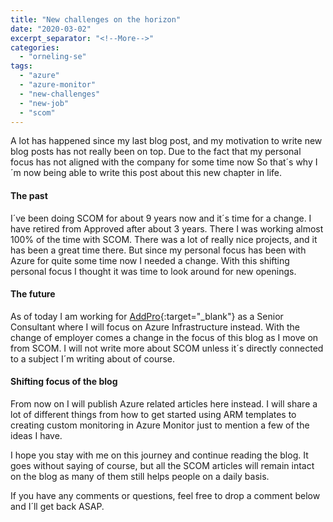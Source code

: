 ```yaml
---
title: "New challenges on the horizon"
date: "2020-03-02"
excerpt_separator: "<!--More-->"
categories: 
  - "orneling-se"
tags: 
  - "azure"
  - "azure-monitor"
  - "new-challenges"
  - "new-job"
  - "scom"
---
```


A lot has happened since my last blog post, and my motivation to write new blog posts has not really been on top. Due to the fact that my personal focus has not aligned with the company for some time now So that´s why I´m now being able to write this post about this new chapter in life.

#### The past

I´ve been doing SCOM for about 9 years now and it´s time for a change. I have retired from Approved after about 3 years. There I was working almost 100% of the time with SCOM. There was a lot of really nice projects, and it has been a great time there. But since my personal focus has been with Azure for quite some time now I needed a change. With this shifting personal focus I thought it was time to look around for new openings.
<!--More-->
#### The future

As of today I am working for [AddPro](https://addpro.se/){:target="_blank"} as a Senior Consultant where I will focus on Azure Infrastructure instead. With the change of employer comes a change in the focus of this blog as I move on from SCOM. I will not write more about SCOM unless it´s directly connected to a subject I´m writing about of course.

#### Shifting focus of the blog

From now on I will publish Azure related articles here instead. I will share a lot of different things from how to get started using ARM templates to creating custom monitoring in Azure Monitor just to mention a few of the ideas I have.

I hope you stay with me on this journey and continue reading the blog. It goes without saying of course, but all the SCOM articles will remain intact on the blog as many of them still helps people on a daily basis.

If you have any comments or questions, feel free to drop a comment below and I´ll get back ASAP.
